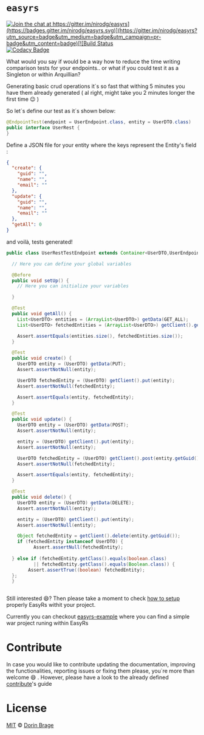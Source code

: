 # `easyrs`

[![Join the chat at https://gitter.im/nirodg/easyrs](https://badges.gitter.im/nirodg/easyrs.svg)](https://gitter.im/nirodg/easyrs?utm_source=badge&utm_medium=badge&utm_campaign=pr-badge&utm_content=badge)[![Build Status](https://travis-ci.org/nirodg/easyrs.svg?branch=master)](https://travis-ci.org/nirodg/easyrs)[![Codacy Badge](https://api.codacy.com/project/badge/Grade/ab49fb3cf47744d28b95154f8cf18e14)](https://www.codacy.com/app/nirodg/easyrs?utm_source=github.com&amp;utm_medium=referral&amp;utm_content=nirodg/easyrs&amp;utm_campaign=Badge_Grade)

What would you say if would be a way how to reduce the time writing comparison tests for your endpoints.. or what if you could test it as a Singleton or within Arquillian? 

Generating basic crud operations it´s so fast that withing 5 minutes you have them already generated ( al right, might take you 2 minutes longer the first time 😉 )

So let´s define our test as it´s shown below:

```java
@EndpointTest(endpoint = UserEndpoint.class, entity = UserDTO.class)
public interface UserRest {
}
```

Define a JSON file for your entity where the keys represent the Entity's field :

```json
{
  "create": {
    "guid": "",
    "name": "",
    "email": ""
  },
  "update": {
    "guid": "",
    "name": "",
    "email": ""
  },
  "getAll": 0
}
```

and voilà, tests generated!

```java
public class UserRestTestEndpoint extends Container<UserDTO,UserEndpoint> {

  // Here you can define your global variables

  @Before
  public void setUp() {
    // Here you can initialize your variables

  }

  @Test
  public void getAll() {
    List<UserDTO> entities = (ArrayList<UserDTO>) getData(GET_ALL);
    List<UserDTO> fetchedEntities = (ArrayList<UserDTO>) getClient().getAll();

    Assert.assertEquals(entities.size(), fetchedEntities.size());
  }

  @Test
  public void create() {
    UserDTO entity = (UserDTO) getData(PUT);
    Assert.assertNotNull(entity);

    UserDTO fetchedEntity = (UserDTO) getClient().put(entity);
    Assert.assertNotNull(fetchedEntity);

    Assert.assertEquals(entity, fetchedEntity);
  }

  @Test
  public void update() {
    UserDTO entity = (UserDTO) getData(POST);
    Assert.assertNotNull(entity);

    entity = (UserDTO) getClient().put(entity);
    Assert.assertNotNull(entity);

    UserDTO fetchedEntity = (UserDTO) getClient().post(entity.getGuid(), entity);
    Assert.assertNotNull(fetchedEntity);

    Assert.assertEquals(entity, fetchedEntity);
  }

  @Test
  public void delete() {
    UserDTO entity = (UserDTO) getData(DELETE);
    Assert.assertNotNull(entity);

    entity = (UserDTO) getClient().put(entity);
    Assert.assertNotNull(entity);

    Object fetchedEntity = getClient().delete(entity.getGuid());
    if (fetchedEntity instanceof UserDTO) {
          Assert.assertNull(fetchedEntity);
        
  } else if (fetchedEntity.getClass().equals(boolean.class)
          || fetchedEntity.getClass().equals(Boolean.class)) { 
        Assert.assertTrue((boolean) fetchedEntity);
  };
  }
  
```

Still interested 😄?  Then please take a moment to check [how to setup](/docs/installation.md) properly EasyRs withit your project. 

Currently you can checkout [easyrs-example](https://github.com/nirodg/easyrs-example) where you can find a simple war project runing within EasyRs

# Contribute

In case you would like to contribute updating the documentation, improving the functionalities, reporting issues or fixing them please, you\`re more than welcome 😄 . However, please have a look to the already defined [contribute](/docs/CONTRIBUTING.md)'s guide

# License

[MIT](http://showalicense.com/?year=2017&fullname=Dorin%20Gheorghe%20Brage#license-mit) © [Dorin Brage](https://github.com/nirodg/)